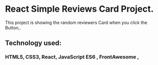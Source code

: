 # React Simple Reviews Card Project.

This project is showing the random reviewers Card when you click the Button,.

## Technology used:

### HTML5, CSS3, React, JavaScript ES6 , FrontAwesome ,
